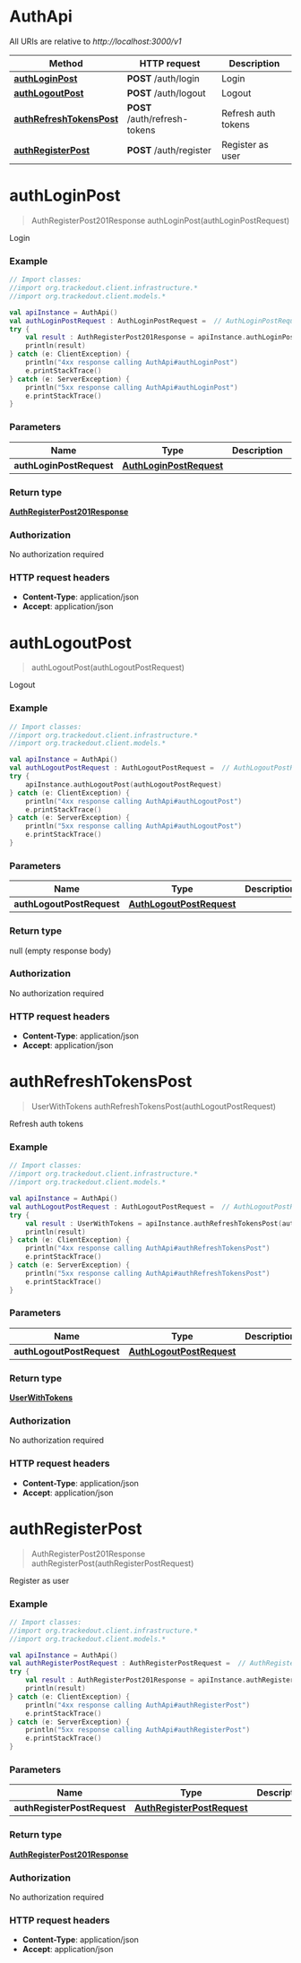 # AuthApi

All URIs are relative to *http://localhost:3000/v1*

Method | HTTP request | Description
------------- | ------------- | -------------
[**authLoginPost**](AuthApi.md#authLoginPost) | **POST** /auth/login | Login
[**authLogoutPost**](AuthApi.md#authLogoutPost) | **POST** /auth/logout | Logout
[**authRefreshTokensPost**](AuthApi.md#authRefreshTokensPost) | **POST** /auth/refresh-tokens | Refresh auth tokens
[**authRegisterPost**](AuthApi.md#authRegisterPost) | **POST** /auth/register | Register as user


<a id="authLoginPost"></a>
# **authLoginPost**
> AuthRegisterPost201Response authLoginPost(authLoginPostRequest)

Login

### Example
```kotlin
// Import classes:
//import org.trackedout.client.infrastructure.*
//import org.trackedout.client.models.*

val apiInstance = AuthApi()
val authLoginPostRequest : AuthLoginPostRequest =  // AuthLoginPostRequest | 
try {
    val result : AuthRegisterPost201Response = apiInstance.authLoginPost(authLoginPostRequest)
    println(result)
} catch (e: ClientException) {
    println("4xx response calling AuthApi#authLoginPost")
    e.printStackTrace()
} catch (e: ServerException) {
    println("5xx response calling AuthApi#authLoginPost")
    e.printStackTrace()
}
```

### Parameters

Name | Type | Description  | Notes
------------- | ------------- | ------------- | -------------
 **authLoginPostRequest** | [**AuthLoginPostRequest**](AuthLoginPostRequest.md)|  |

### Return type

[**AuthRegisterPost201Response**](AuthRegisterPost201Response.md)

### Authorization

No authorization required

### HTTP request headers

 - **Content-Type**: application/json
 - **Accept**: application/json

<a id="authLogoutPost"></a>
# **authLogoutPost**
> authLogoutPost(authLogoutPostRequest)

Logout

### Example
```kotlin
// Import classes:
//import org.trackedout.client.infrastructure.*
//import org.trackedout.client.models.*

val apiInstance = AuthApi()
val authLogoutPostRequest : AuthLogoutPostRequest =  // AuthLogoutPostRequest | 
try {
    apiInstance.authLogoutPost(authLogoutPostRequest)
} catch (e: ClientException) {
    println("4xx response calling AuthApi#authLogoutPost")
    e.printStackTrace()
} catch (e: ServerException) {
    println("5xx response calling AuthApi#authLogoutPost")
    e.printStackTrace()
}
```

### Parameters

Name | Type | Description  | Notes
------------- | ------------- | ------------- | -------------
 **authLogoutPostRequest** | [**AuthLogoutPostRequest**](AuthLogoutPostRequest.md)|  |

### Return type

null (empty response body)

### Authorization

No authorization required

### HTTP request headers

 - **Content-Type**: application/json
 - **Accept**: application/json

<a id="authRefreshTokensPost"></a>
# **authRefreshTokensPost**
> UserWithTokens authRefreshTokensPost(authLogoutPostRequest)

Refresh auth tokens

### Example
```kotlin
// Import classes:
//import org.trackedout.client.infrastructure.*
//import org.trackedout.client.models.*

val apiInstance = AuthApi()
val authLogoutPostRequest : AuthLogoutPostRequest =  // AuthLogoutPostRequest | 
try {
    val result : UserWithTokens = apiInstance.authRefreshTokensPost(authLogoutPostRequest)
    println(result)
} catch (e: ClientException) {
    println("4xx response calling AuthApi#authRefreshTokensPost")
    e.printStackTrace()
} catch (e: ServerException) {
    println("5xx response calling AuthApi#authRefreshTokensPost")
    e.printStackTrace()
}
```

### Parameters

Name | Type | Description  | Notes
------------- | ------------- | ------------- | -------------
 **authLogoutPostRequest** | [**AuthLogoutPostRequest**](AuthLogoutPostRequest.md)|  |

### Return type

[**UserWithTokens**](UserWithTokens.md)

### Authorization

No authorization required

### HTTP request headers

 - **Content-Type**: application/json
 - **Accept**: application/json

<a id="authRegisterPost"></a>
# **authRegisterPost**
> AuthRegisterPost201Response authRegisterPost(authRegisterPostRequest)

Register as user

### Example
```kotlin
// Import classes:
//import org.trackedout.client.infrastructure.*
//import org.trackedout.client.models.*

val apiInstance = AuthApi()
val authRegisterPostRequest : AuthRegisterPostRequest =  // AuthRegisterPostRequest | 
try {
    val result : AuthRegisterPost201Response = apiInstance.authRegisterPost(authRegisterPostRequest)
    println(result)
} catch (e: ClientException) {
    println("4xx response calling AuthApi#authRegisterPost")
    e.printStackTrace()
} catch (e: ServerException) {
    println("5xx response calling AuthApi#authRegisterPost")
    e.printStackTrace()
}
```

### Parameters

Name | Type | Description  | Notes
------------- | ------------- | ------------- | -------------
 **authRegisterPostRequest** | [**AuthRegisterPostRequest**](AuthRegisterPostRequest.md)|  |

### Return type

[**AuthRegisterPost201Response**](AuthRegisterPost201Response.md)

### Authorization

No authorization required

### HTTP request headers

 - **Content-Type**: application/json
 - **Accept**: application/json


